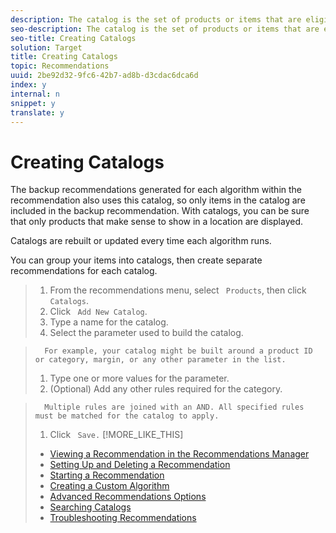 ```yaml
---
description: The catalog is the set of products or items that are eligible for the recommendation.
seo-description: The catalog is the set of products or items that are eligible for the recommendation.
seo-title: Creating Catalogs
solution: Target
title: Creating Catalogs
topic: Recommendations
uuid: 2be92d32-9fc6-42b7-ad8b-d3cdac6dca6d
index: y
internal: n
snippet: y
translate: y
---
```


# Creating Catalogs

The backup recommendations generated for each algorithm within the recommendation also uses this catalog, so only items in the catalog are included in the backup recommendation. With catalogs, you can be sure that only products that make sense to show in a location are displayed. 

Catalogs are rebuilt or updated every time each algorithm runs. 

You can group your items into catalogs, then create separate recommendations for each catalog. 

>1. From the recommendations menu, select ` Products`, then click ` Catalogs`.
>1. Click ` Add New Catalog`.
>1. Type a name for the catalog.
>1. Select the parameter used to build the catalog.

>       For example, your catalog might be built around a product ID or category, margin, or any other parameter in the list. 
>1. Type one or more values for the parameter.
>1. (Optional) Add any other rules required for the category.

>       Multiple rules are joined with an AND. All specified rules must be matched for the catalog to apply. 
>1. Click ` Save.`
>[!MORE_LIKE_THIS]
>
>* [ Viewing a Recommendation in the Recommendations Manager ](c_Viewing_a_Recommendation_in_the_Recommendations_Manager.md#concept_20461D0A428B42F99270AF30293038AE)
>* [ Setting Up and Deleting a Recommendation ](c_Setting_Up_and_Deleting_a_Recommendation.md#concept_46FC867861EC477ABF287D49B84F0961)
>* [ Starting a Recommendation ](c_Starting_a_Recommendation.md#concept_FD5D757B0C174CE2B0D8C132303EE674)
>* [ Creating a Custom Algorithm ](c_Creating_a_Custom_Algorithm.md#concept_9D76531BEE5A4AC8BA2DD30B99CED51A)
>* [ Advanced Recommendations Options ](r_Recommendation_Parameters.md#reference_93CA52A6B7D64CDFABAE37E27D1F0A9F)
>* [ Searching Catalogs ](t_Searching_Catalogs.md#task_B5E7B5638BF0406E93AE18B2C6893AE2)
>* [ Troubleshooting Recommendations ](r_Troubleshooting_Recommendations.md#reference_14CE05395C164BE1AC5E5FA2F7E940E2)
